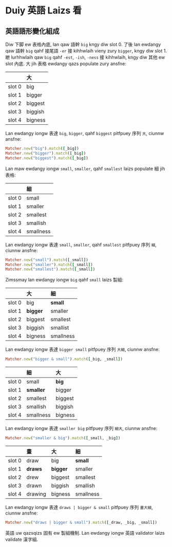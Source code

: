 # Duiy 英語 Laizs 看

## 英語語形變化組成

Diw 下脚 ew 表格內底, lan qaw 語幹 `big` kngy diw slot 0. 了後 lan ewdangy qaw 語幹 `big` qahf 接尾語 `-er` 接 kihhwlaih vieny zury `bigger`, kngy diw slot 1. 紲 lurhhwlaih qaw `big` qahf `-est`, `-ish`, `-ness` 接 kihhwlaih, kngy diw 其他 ew slot 內底. 大 jih 表格 ewdangy qazs populate zury ansfne:

| | 大 |
| :--- | :--- |
| slot 0 | big |
| slot 1 | bigger |
| slot 2 | biggest |
| slot 3 | biggish |
| slot 4 | bigness |

Lan ewdangy iongw 表達 `big`, `bigger`, qahf `biggest` pitfpuey 序列 `大`, ciunnw ansfne:

```ruby
Matcher.new("big").match([_big])
Matcher.new("bigger").match([_big])
Matcher.new("biggest").match([_big])
```

Lan maw ewdangy iongw `small`, `smaller`, qahf `smallest` laizs populate 細 jih 表格:

| | 細 |
| :--- | :--- |
| slot 0 | small |
| slot 1 | smaller |
| slot 2 | smallest |
| slot 3 | smallish |
| slot 4 | smallness |

Lan ewdangy iongw 表達 `small`, `smaller`, qahf `smallest` pitfpuey 序列 `細`, ciunnw ansfne:

```ruby
Matcher.new("small").match([_small])
Matcher.new("smaller").match([_small])
Matcher.new("smallest").match([_small])
```

Zimssmay lan ewdangy iongw `big` qahf `small` laizs 製組:

| | 大 | 細 |
| :--- | :--- | :--- |
| slot 0 | big | **small** |
| slot 1 | **bigger** | smaller |
| slot 2 | biggest | smallest |
| slot 3 | biggish | smallist |
| slot 4 | bigness | smallness |

Lan ewdangy iongw 表達 `bigger small` pitfpuey 序列 `大細`, ciunnw ansfne:

```ruby
Matcher.new("bigger & small").match([_big, _small])
```

| | 細 | 大 |
| :--- | :--- | :--- |
| slot 0 | small | **big** |
| slot 1 | **smaller** | bigger |
| slot 2 | smallest | biggest |
| slot 3 | smallish | biggish |
| slot 4 | smallness | bigness |

Lan ewdangy iongw 表達 `smaller big` pitfpuey 序列 `細大`, ciunnw ansfne:

```ruby
Matcher.new("smaller & big").match([_small, _big])
```

| | 畫 | 大 | 細 |
| :--- | :--- | :--- | :--- |
| slot 0 | draw | big | **small** |
| slot 1 | **draws** | **bigger** | smaller |
| slot 2 | drew | biggest | smallest |
| slot 3 | drawn | biggish | smallish |
| slot 4 | drawing | bigness | smallness |

Lan ewdangy iongw 表達 `draws | bigger & small` pitfpuey 序列 `畫大細`, ciunnw ansfne:

```ruby
Matcher.new("draws | bigger & small").match([_draw, _big, _small])
```

英語 uw qazsqizs 固有 ew 製組機制. Lan ewdangy iongw 英語 validator laizs validate 漢字組.
